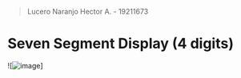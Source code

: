 > Lucero Naranjo Hector A. - 19211673

# Seven Segment Display (4 digits)
![![image](https://user-images.githubusercontent.com/95378364/190031994-da61a5b3-0a19-437f-8bf3-2b085efac7f6.png)]
